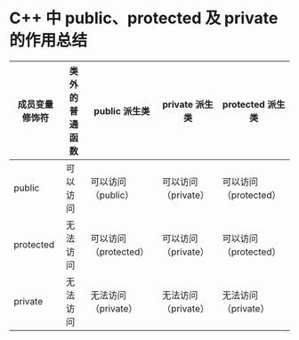 # C++ 中 public、protected 及 private 的作用总结

| 成员变量修饰符 | 类外的普通函数 | public 派生类         | private 派生类      | protected 派生类      |
| -------------- | -------------- | --------------------- | ------------------- | --------------------- |
| public         | 可以访问       | 可以访问（public）    | 可以访问（private） | 可以访问（protected） |
| protected      | 无法访问       | 可以访问（protected） | 可以访问（private） | 可以访问（protected） |
| private        | 无法访问       | 无法访问（private）   | 无法访问（private） | 无法访问（private）   |

